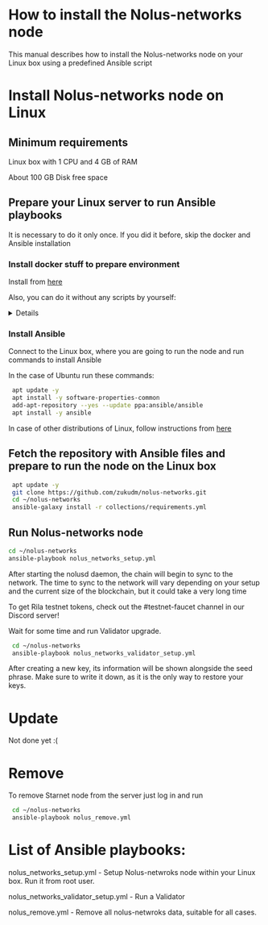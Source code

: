 # How to install the Nolus-networks node

This manual describes how to install the Nolus-networks node on your Linux box using a predefined Ansible script

# Install Nolus-networks node on Linux

## Minimum requirements

Linux box with 1 CPU and 4 GB of RAM

About 100 GB Disk free space

## Prepare your Linux server to run Ansible playbooks

It is necessary to do it only once. If you did it before, skip the docker and Ansible installation


### Install docker stuff to prepare environment

Install from [here](https://github.com/zukudm/tools)

Also, you can do it without any scripts by yourself:

<details>


Docker engine from [here](https://docs.docker.com/engine/install/)

Just select your Linux distributive. 

Docker conmpose from [here](https://docker-docs.netlify.app/compose/install/)
</details>

### Install Ansible

Connect to the Linux box, where you are going to run the node and run commands to install Ansible

In the case of Ubuntu run these commands:

```bash
 apt update -y
 apt install -y software-properties-common
 add-apt-repository --yes --update ppa:ansible/ansible
 apt install -y ansible
```

In case of other distributions of Linux, follow instructions from [here](https://docs.ansible.com/ansible/latest/installation_guide/installation_distros.html)

## Fetch the repository with Ansible files and prepare to run the node on the Linux box

```bash
 apt update -y
 git clone https://github.com/zukudm/nolus-networks.git
 cd ~/nolus-networks
 ansible-galaxy install -r collections/requirements.yml
```

## Run Nolus-networks node

```bash
cd ~/nolus-networks
ansible-playbook nolus_networks_setup.yml
```

After starting the nolusd daemon, the chain will begin to sync to the network. The time to sync to the network will vary depending on your setup and the current size of the blockchain, but it could take a very long time

To get Rila testnet tokens, check out the #testnet-faucet channel in our Discord server!

Wait for some time and run Validator upgrade. 

```bash
 cd ~/nolus-networks
 ansible-playbook nolus_networks_validator_setup.yml
```

After creating a new key, its information will be shown alongside the seed phrase. Make sure to write it down, as it is the only way to restore your keys.


# Update

Not done yet :(

# Remove

To remove Starnet node from the server just log in and run

```bash
 cd ~/nolus-networks
 ansible-playbook nolus_remove.yml
 ```
 
 # List of Ansible playbooks:

nolus_networks_setup.yml - Setup Nolus-netwroks node within your Linux box. Run it from root user. 

nolus_networks_validator_setup.yml - Run a Validator

nolus_remove.yml  - Remove all nolus-netwroks data, suitable for all cases.


 
